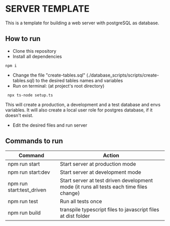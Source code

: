 # SERVER TEMPLATE

This is a template for building a web server with postgreSQL as database.

## How to run

- Clone this repository
- Install all dependencies

```
npm i
```

- Change the file "create-tables.sql" (./database_scripts/scripts/create-tables.sql) to the desired tables names and variables
- Run on terminal: (at project's root directory)

```
 npx ts-node setup.ts
```

This will create a production, a development and a test database and envs variables. It will also create a local user role for postgres database, if it doesn't exist.

- Edit the desired files and run server

## Commands to run

| Command                   | Action                                                                                  |
| ------------------------- | --------------------------------------------------------------------------------------- |
| npm run start             | Start server at production mode                                                         |
| npm run start:dev | Start server at development mode                                                        |
| npm run start:test_driven | Start server at test driven development mode (it runs all tests each time files change) |
| npm run test              | Run all tests once                                                                      |
| npm run build             | transpile typescript files to javascript files at dist folder                           |
